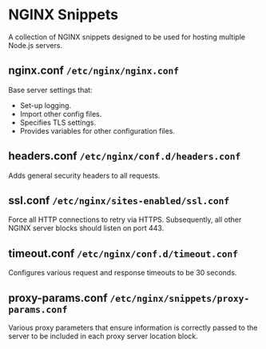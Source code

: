 # NGINX Snippets
A collection of NGINX snippets designed to be used for hosting multiple Node.js servers.

## nginx.conf `/etc/nginx/nginx.conf`
Base server settings that:
* Set-up logging.
* Import other config files.
* Specifies TLS settings.
* Provides variables for other configuration files.

## headers.conf `/etc/nginx/conf.d/headers.conf`
Adds general security headers to all requests.

## ssl.conf `/etc/nginx/sites-enabled/ssl.conf`
Force all HTTP connections to retry via HTTPS.  Subsequently, all other NGINX server blocks should listen on port 443.

## timeout.conf `/etc/nginx/conf.d/timeout.conf`
Configures various request and response timeouts to be 30 seconds.

## proxy-params.conf `/etc/nginx/snippets/proxy-params.conf`
Various proxy parameters that ensure information is correctly passed to the server to be included in each proxy server location block.
